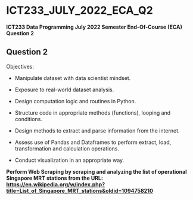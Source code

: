 # ICT233_JULY_2022_ECA_Q2
**ICT233 Data Programming July 2022 Semester End-Of-Course (ECA) Question 2**

## Question 2 

Objectives:
+ Manipulate dataset with data scientist mindset.
  
+ Exposure to real-world dataset analysis.

+ Design computation logic and routines in Python.

+ Structure code in appropriate methods (functions), looping and conditions.

+ Design methods to extract and parse information from the internet.

+ Assess use of Pandas and Dataframes to perform extract, load, transformation and calculation operations.

+ Conduct visualization in an appropriate way.

**Perform Web Scraping by scraping and analyzing the list of operational Singapore MRT stations from the URL: https://en.wikipedia.org/w/index.php?title=List_of_Singapore_MRT_stations&oldid=1094758210**

